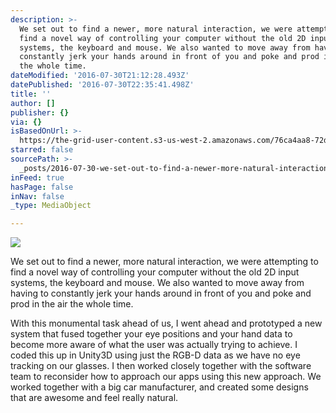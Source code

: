 ```yaml
---
description: >-
  We set out to find a newer, more natural interaction, we were attempting to
  find a novel way of controlling your computer without the old 2D input
  systems, the keyboard and mouse. We also wanted to move away from having to
  constantly jerk your hands around in front of you and poke and prod in the air
  the whole time.
dateModified: '2016-07-30T21:12:28.493Z'
datePublished: '2016-07-30T22:35:41.498Z'
title: ''
author: []
publisher: {}
via: {}
isBasedOnUrl: >-
  https://the-grid-user-content.s3-us-west-2.amazonaws.com/76ca4aa8-72da-4155-be22-2cd0bbc5fd50.png
starred: false
sourcePath: >-
  _posts/2016-07-30-we-set-out-to-find-a-newer-more-natural-interaction-we-wer.md
inFeed: true
hasPage: false
inNav: false
_type: MediaObject

---
```

![](https://the-grid-user-content.s3-us-west-2.amazonaws.com/76ca4aa8-72da-4155-be22-2cd0bbc5fd50.png)

We set out to find a newer, more natural interaction, we were attempting to find a novel way of controlling your computer without the old 2D input systems, the keyboard and mouse. We also wanted to move away from having to constantly jerk your hands around in front of you and poke and prod in the air the whole time.

With this monumental task ahead of us, I went ahead and prototyped a new system that fused together your eye positions and your hand data to become more aware of what the user was actually trying to achieve. I coded this up in Unity3D using just the RGB-D data as we have no eye tracking on our glasses. I then worked closely together with the software team to reconsider how to approach our apps using this new approach. We worked together with a big car manufacturer, and created some designs that are awesome and feel really natural.
